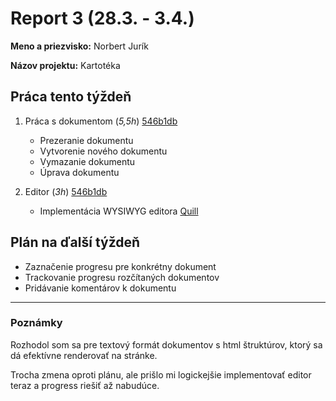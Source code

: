 # Report 3 (28.3. - 3.4.)

**Meno a priezvisko:** Norbert Jurík

**Názov projektu:** Kartotéka

## Práca tento týždeň

1. Práca s dokumentom (_5,5h_) [546b1db](https://github.com/NorbertJu/kartoteka/commit/546b1db975fc3be5aec85cc25bda23ca2df13626)
   - Prezeranie dokumentu
   - Vytvorenie nového dokumentu
   - Vymazanie dokumentu
   - Úprava dokumentu

2. Editor (_3h_) [546b1db](https://github.com/NorbertJu/kartoteka/commit/546b1db975fc3be5aec85cc25bda23ca2df13626)
   - Implementácia WYSIWYG editora [Quill](https://quilljs.com/)

## Plán na ďalší týždeň

- Zaznačenie progresu pre konkrétny dokument
- Trackovanie progresu rozčítaných dokumentov
- Pridávanie komentárov k dokumentu

---

### Poznámky

Rozhodol som sa pre textový formát dokumentov s html štruktúrov, ktorý sa dá efektívne renderovať na stránke.

Trocha zmena oproti plánu, ale prišlo mi logickejšie implementovať editor teraz a progress riešiť až nabudúce.
